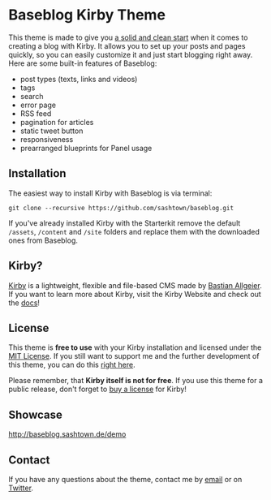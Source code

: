 # Baseblog Kirby Theme

This theme is made to give you [a solid and clean start](http://sashtown.de/blog/what-baseblog-is) when it comes to creating a blog with Kirby. It allows you to set up your posts and pages quickly, so you can easily customize it and just start blogging right away. Here are some built-in features of Baseblog:

- post types (texts, links and videos)
- tags
- search
- error page
- RSS feed
- pagination for articles
- static tweet button
- responsiveness
- prearranged blueprints for Panel usage

## Installation

The easiest way to install Kirby with Baseblog is via terminal:

```
git clone --recursive https://github.com/sashtown/baseblog.git
```

If you've already installed Kirby with the Starterkit remove the default `/assets`, `/content` and `/site` folders and replace them with the downloaded ones from Baseblog.

## Kirby?
[Kirby](http://getkirby.com) is a lightweight, flexible and file-based CMS made by [Bastian Allgeier](http://bastianallgeier.com). If you want to learn more about Kirby, visit the Kirby Website and check out the [docs](http://getkirby.com/docs)!

## License
This theme is **free to use** with your Kirby installation and licensed under the [MIT License](https://github.com/sashtown/baseblog/blob/master/license.md). If you still want to support me and the further development of this theme, you can do this [right here](https://www.paypal.com/cgi-bin/webscr?cmd=_s-xclick&hosted_button_id=9RBGZCYTNR2EC).

Please remember, that **Kirby itself is not for free**. If you use this theme for a public release, don't forget to [buy a license](http://getkirby.com/buy) for Kirby!

## Showcase
<http://baseblog.sashtown.de/demo>

## Contact
If you have any questions about the theme, contact me by [email](mailto:mail@sashtown.de) or on [Twitter](http://twitter.com/sashtown).
